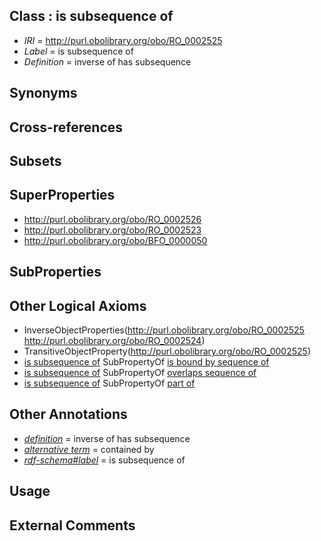 
## Class : is subsequence of

 * *IRI* = http://purl.obolibrary.org/obo/RO_0002525
 * *Label* = is subsequence of
 * *Definition* = inverse of has subsequence

## Synonyms


## Cross-references


## Subsets


## SuperProperties

 * <http://purl.obolibrary.org/obo/RO_0002526>
 * <http://purl.obolibrary.org/obo/RO_0002523>
 * <http://purl.obolibrary.org/obo/BFO_0000050>

## SubProperties


## Other Logical Axioms

 * InverseObjectProperties(<http://purl.obolibrary.org/obo/RO_0002525> <http://purl.obolibrary.org/obo/RO_0002524>)
 * TransitiveObjectProperty(<http://purl.obolibrary.org/obo/RO_0002525>)
 * [is subsequence of](../../RO/25/RO_0002525.md) SubPropertyOf [is bound by sequence of](../../RO/23/RO_0002523.md)
 * [is subsequence of](../../RO/25/RO_0002525.md) SubPropertyOf [overlaps sequence of](../../RO/26/RO_0002526.md)
 * [is subsequence of](../../RO/25/RO_0002525.md) SubPropertyOf [part of](../../BFO/50/BFO_0000050.md)

## Other Annotations

 * *[definition](../../IAO/15/IAO_0000115.md)* = inverse of has subsequence
 * *[alternative term](../../IAO/18/IAO_0000118.md)* = contained by
 * *[rdf-schema#label](../../el/rdf-schema#label.md)* = is subsequence of

## Usage


## External Comments

